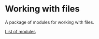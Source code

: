 # Working with files
A package of modules for working with files.


[List of modules](https://github.com/CyTon-Code/WorkingWithFiles/blob/main/PROJECT_DOCUMENTATION/list_of_modules)
